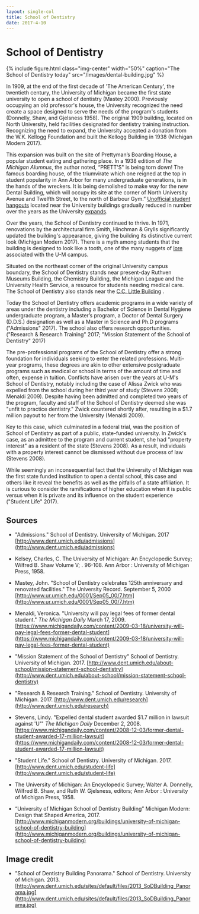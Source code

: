 ```yaml
---
layout: single-col
title: School of Dentistry
date: 2017-4-10
---
```


# School of Dentistry

{% include figure.html class="img-center" width="50%" caption="The School of Dentistry today" src="/images/dental-building.jpg" %}

In 1909, at the end of the first decade of 'The American Century', the twentieth century, the University of Michigan became the first state university to open a school of dentistry (Mastey 2000). Previously occupying an old professor's house, the University recognized the need create a space designed to serve the needs of the program's students (Donnelly, Shaw, and Gjelsness 1958). The original 1909 building, located on North University, held facilities designated for dentistry training instruction. Recognizing the need to expand, the University accepted a donation from the W.K. Kellogg Foundation and built the Kellogg Building in 1938 (Michigan Modern 2017).

This expansion was built on the site of Prettyman’s Boarding House, a popular student eating and gathering place. In a 1938 edition of _The Michigan Alumnus_, the author noted, “PRETT'S" is being torn down! The famous boarding house, of the triumvirate which one reigned at the top in student popularity in Ann Arbor for many undergraduate generations, is in the hands of the wreckers. It is being demolished to make way for the new Dental Building, which will occupy its site at the corner of North University Avenue and Twelfth Street, to the north of Barbour Gym.” [Unofficial student hangouts](https://umich-hist-399.github.io/campus-histories/essays/social-training) located near the University buildings gradually reduced in number over the years as the University [expands](https://umich-hist-399.github.io/campus-histories/essays/um-expansion-east).

Over the years, the School of Dentistry continued to thrive. In 1971, renovations by the architectural firm Smith, Hinchman & Grylls significantly updated the building's appearance, giving the building its distinctive current look (Michigan Modern 2017). There is a myth among students that the building is designed to look like a tooth, one of the many nuggets of [lore](https://umich-hist-399.github.io/campus-histories/blurbs/arch) associated with the U-M campus.

Situated on the northeast corner of the original University campus boundary, the School of Dentistry stands near present-day Ruthven Museums Building, the Chemistry Building, the Michigan League and the University Health Service, a resource for students needing medical care. The School of Dentistry also stands near the [C.C. Little Building](https://umich-hist-399.github.io/campus-histories/blurbs/cclittle) .

Today the School of Dentistry offers academic programs in a wide variety of areas under the dentistry including a Bachelor of Science in Dental Hygiene undergraduate program, a Master’s program, a Doctor of Dental Surgery (D.D.S.) designation as well as a Master in Science and Ph.D programs ("Admissions" 2017). The school also offers research opportunities. ("Research & Research Training" 2017; "Mission Statement of the School of Dentistry" 2017)

The pre-professional programs of the School of Dentistry offer a strong foundation for individuals seeking to enter the related professions. Multi-year programs, these degrees are akin to other extensive postgraduate programs such as medical or school in terms of the amount of time and often, expense in tuition. Conflicts have arisen over the years at U-M's School of Dentistry, notably including the case of Alissa Zwick who was expelled from the school during her third year of study (Stevens 2008; Menaldi 2009). Despite having been admitted and completed two years of the program, faculty and staff of the School of Dentistry deemed she was "unfit to practice dentistry." Zwick countered shortly after, resulting in a $1.7 million payout to her from the University (Menaldi 2009). 

Key to this case, which culminated in a federal trial, was the position of School of Dentistry as part of a public, state-funded university. In Zwick's case, as an admittee to the program and current student, she had "property interest" as a resident of the state (Stevens 2008). As a result, individuals with a property interest cannot be dismissed without due process of law (Stevens 2008). 

While seemingly an inconsequential fact that the University of Michigan was the first state funded institution to open a dental school, this case and others like it reveal the benefits as well as the pitfalls of a state affiliation. It is curious to consider the ramifications of higher education when it is public versus when it is private and its influence on the student experience ("Student Life" 2017). 

## Sources

- "Admissions." School of Dentistry. University of Michigan. 2017
[http://www.dent.umich.edu/admissions](http://www.dent.umich.edu/admissions)

- Kelsey, Charles, C. The University of Michigan: An Encyclopedic Survey; Wilfred B. Shaw Volume V; . 96-108. Ann Arbor : University of Michigan Press, 1958.

- Mastey, John. "School of Dentistry celebrates 125th anniversary and renovated facilities." The University Record. September 5, 2000
[http://www.ur.umich.edu/0001/Sep05_00/7.htm](http://www.ur.umich.edu/0001/Sep05_00/7.htm) 
	
- Menaldi, Veronica. "University will pay legal fees of former dental student." _The Michigan Daily_ March 17, 2009.
[https://www.michigandaily.com/content/2009-03-18/university-will-pay-legal-fees-former-dental-student](https://www.michigandaily.com/content/2009-03-18/university-will-pay-legal-fees-former-dental-student)

- "Mission Statement of the School of Dentistry" School of Dentistry. University of Michigan. 2017.
[http://www.dent.umich.edu/about-school/mission-statement-school-dentistry](http://www.dent.umich.edu/about-school/mission-statement-school-dentistry)

- "Research & Research Training." School of Dentistry. University of Michigan. 2017.
[http://www.dent.umich.edu/research](http://www.dent.umich.edu/research)
	
- Stevens, Lindy. "Expelled dental student awarded $1.7 million in lawsuit against 'U'" _The Michigan Daily_ December 2, 2008.
[https://www.michigandaily.com/content/2008-12-03/former-dental-student-awarded-17-million-lawsuit](https://www.michigandaily.com/content/2008-12-03/former-dental-student-awarded-17-million-lawsuit)

- "Student Life." School of Dentistry. University of Michigan. 2017. [http://www.dent.umich.edu/student-life](http://www.dent.umich.edu/student-life)

- The University of Michigan: An Encyclopedic Survey; Walter A. Donnelly, Wilfred B. Shaw, and Ruth W. Gjelsness, editors; Ann Arbor : University of Michigan Press, 1958.

- “University of Michigan School of Dentistry Building” Michigan Modern: Design that Shaped America, 2017.  [http://www.michiganmodern.org/buildings/university-of-michigan-school-of-dentistry-building](http://www.michiganmodern.org/buildings/university-of-michigan-school-of-dentistry-building)

## Image credit
- "School of Dentistry Building Panorama." School of Dentistry. University of Michigan. 2013. [http://www.dent.umich.edu/sites/default/files/2013_SoDBuilding_Panorama.jpg](http://www.dent.umich.edu/sites/default/files/2013_SoDBuilding_Panorama.jpg)
